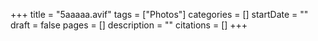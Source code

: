 +++
title = "5aaaaa.avif"
tags = ["Photos"]
categories = []
startDate = ""
draft = false
pages = []
description = ""
citations = []
+++
